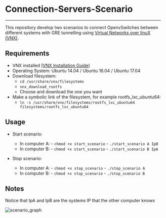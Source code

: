 # Connection-Servers-Scenario
***

This repository develop two scenarios to connect OpenvSwitches between different systems with GRE tunnelling using [Virtual Networks over linuX (VNX)](http://www.dit.upm.es/~vnx/).

## Requirements

 - VNX installed [(VNX Installation Guide)](http://web.dit.upm.es/vnxwiki/index.php/Vnx-install)
 - Operating System: Ubuntu 14.04 / Ubuntu 16.04 / Ubuntu 17.04
 - Download filesystem:
      - `cd /usr/share/vnx/filesystems`
      - `vnx_download_rootfs`
      - Choose and download the one you want
 - Make a symbolic link of the filesystem, for example rootfs_lxc_ubuntu64:
      - `ln -s /usr/share/vnx/filesystems/rootfs_lxc_ubuntu64 filesystems/rootfs_lxc_ubuntu64`
 
 ## Usage

   - Start scenario:
       - In computer A:
             - `chmod +x start_scenario`
             - `./start_scenario A IpB`
       - In computer B:
             - `chmod +x start_scenario`
             - `./start_scenario B IpA`
 
   - Stop scenario:
       - In computer A:
             - `chmod +x stop_scenario`
             - `./stop_scenario A`
       - In computer B:
             - `chmod +x stop_scenario`
             - `./stop_scenario B`
             
             
 ## Notes
 Notice that IpA and IpB are the systems IP that the other computer knows
 
 ![scenario_graph](https://github.com/carlosv5/Connection-Servers-Scenario/blob/master/img/graph.png)

